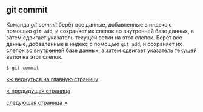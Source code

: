 ## git commit

Команда *git commit*  берёт все данные, добавленные в индекс с помощью `git add`, и сохраняет их слепок во внутренней базе данных, а затем сдвигает указатель текущей ветки на этот слепок. Берёт все данные, добавленные в индекс с помощью `git add`, и сохраняет их слепок во внутренней базе данных, а затем сдвигает указатель текущей ветки на этот слепок.

 ```bash=
$ git commit
```


[<< вернуться на главную страницу](./readme.md)

[< предыдущая страница](./clean.md)

[следующая страница >](./log.md)